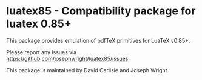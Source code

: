luatex85 - Compatibility package for luatex 0.85+
==================================================

This package provides emulation of pdfTeX
primitives for LuaTeX v0.85+.

Please report any issues via
https://github.com/josephwright/luatex85/issues

This package is maintained by David Carlisle and Joseph Wright.